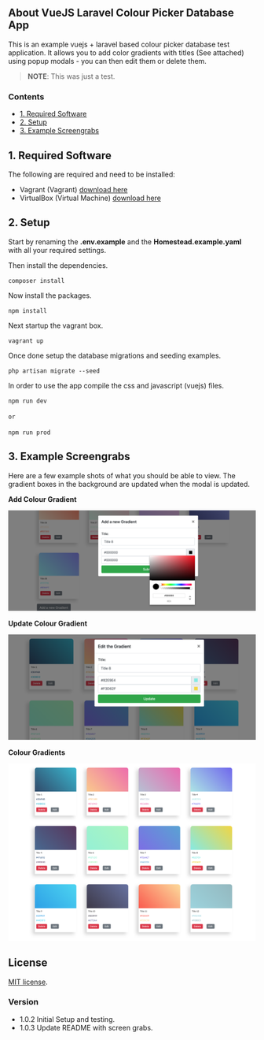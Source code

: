 ## About VueJS Laravel Colour Picker Database App

This is an example vuejs + laravel based colour picker database test application. It allows you to add color gradients with titles (See attached) using popup modals - you can then edit them or delete them. 

> **NOTE**: This was just a test.

### Contents

* [1. Required Software](#1-required-software)
* [2. Setup](#2-setup)
* [3. Example Screengrabs](#3-example-screengrabs)

## 1. Required Software

The following are required and need to be installed:

* Vagrant (Vagrant) [download here](https://www.vagrantup.com/downloads.html)
* VirtualBox (Virtual Machine) [download here](https://www.virtualbox.org)

## 2. Setup

Start by renaming the **.env.example** and the **Homestead.example.yaml** with all your required settings.

Then install the dependencies.

```
composer install
```

Now install the packages.

```
npm install
```

Next startup the vagrant box.

```
vagrant up
```

Once done setup the database migrations and seeding examples.

```
php artisan migrate --seed
```

In order to use the app compile the css and javascript (vuejs) files.

```
npm run dev

or 

npm run prod
```

## 3. Example Screengrabs

Here are a few example shots of what you should be able to view. The gradient boxes in the background are updated when the modal is updated.

**Add Colour Gradient**

![Add Colour Gradient](readme-images/add-color-gradient.png)

**Update Colour Gradient**

![Update Colour Gradient](readme-images/update-color-gradient.png)

**Colour Gradients**

![Colour Gradients](readme-images/color-gradients.png)

## License

[MIT license](https://opensource.org/licenses/MIT).

### Version

* 1.0.2 Initial Setup and testing.
* 1.0.3 Update README with screen grabs.
